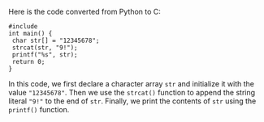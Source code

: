 Here is the code converted from Python to C:
```
#include 
int main() {
 char str[] = "12345678";
 strcat(str, "9!");
 printf("%s", str);
 return 0;
}
```
In this code, we first declare a character array `str` and initialize it with the value `"12345678"`. Then we use the `strcat()` function to append the string literal `"9!"` to the end of `str`. Finally, we print the contents of `str` using the `printf()` function.

